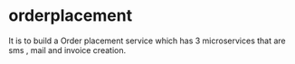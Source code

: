 # orderplacement

It is to build a Order placement service which has 3 microservices that are sms , mail and invoice creation.
